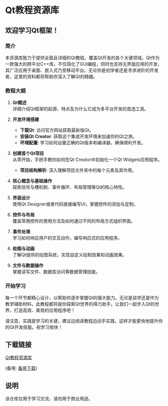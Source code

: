 # Qt教程资源库

## 欢迎学习Qt框架！

### 简介
本资源库致力于提供全面且详细的Qt教程，覆盖Qt开发的各个关键领域。Qt作为一款强大的跨平台C++库，不仅简化了GUI编程，同时也支持无界面应用的开发，其广泛应用于桌面、嵌入式乃至移动平台。无论你是初学者还是寻求进阶的开发者，这里的资料都将帮助你深入了解Qt的精髓。

### 教程大纲

1. **Qt概述**  
   详细介绍Qt框架的起源、特点及为什么它成为多平台开发的首选工具。

2. **开发环境搭建**  
   - **下载Qt**: 访问官方网站获取最新版Qt。
   - **安装Qt Creator**: 获取这个集成开发环境来加速你的Qt之旅。
   - **环境配置**: 学习如何设置正确的Qt版本和编译器，确保顺利开发。

3. **创建首个Qt项目**  
   从零开始，手把手教你如何在Qt Creator中初始化一个Qt Widgets应用程序。
   - **项目结构解析**: 深入理解项目文件夹中的每个元素及其作用。

4. **核心概念与基础操作**  
   探索信号与槽机制、事件循环、布局管理等Qt的核心特性。

5. **界面设计**  
   使用Qt Designer或者代码直接编写UI，掌握控件的添加与定制。

6. **控件与布局**  
   覆盖常用控件的使用方法及如何通过不同的布局方式组织界面。

7. **事件处理**  
   学习如何响应用户的交互动作，编写响应式的应用程序。

8. **绘图与动画**  
   了解Qt提供的绘图系统，实现自定义绘制效果和动画效果。

9. **文件与数据操作**  
   掌握读写文件、数据库访问等数据管理技能。

### 开始学习
每一个环节都精心设计，以帮助你逐步掌握Qt的强大能力。无论是自学还是作为教学辅助材料，此教程都将是你探索Qt世界的得力助手。让我们一起步入Qt的世界，打造高效、美观的应用程序吧！

请注意，实践是学习的关键，建议边阅读教程边动手实践，这样才能更快地提升你的Qt开发技能。祝学习愉快！

## 下载链接
[Qt教程资源库](https://pan.quark.cn/s/ba6446fdf52a) 

(备用: [备用下载](https://pan.baidu.com/s/1YZUFZoxqFuFqsCDbugAaRw?pwd=8ylf))

## 说明

该仓库仅用于学习交流，请勿用于商业用途。
